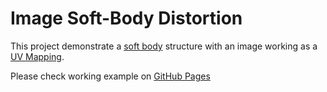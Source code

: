 # Image Soft-Body Distortion

This project demonstrate a [soft body](https://en.wikipedia.org/wiki/Soft-body_dynamics) structure with an image working as a [UV Mapping](https://en.wikipedia.org/wiki/UV_mapping).

Please check working example on [GitHub Pages](https://yoseftuk.github.io/image-soft-body-distortion/build/)